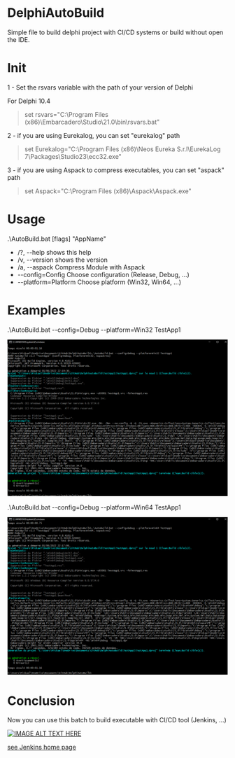 # DelphiAutoBuild
Simple file to build delphi project with CI/CD systems or build without open the IDE.


# Init 

1 - Set the rsvars variable with the path of your version of Delphi
   
   For Delphi 10.4 
> set rsvars="C:\Program Files (x86)\Embarcadero\Studio\21.0\bin\rsvars.bat"
   
2 - if you are using Eurekalog, you can set "eurekalog" path 

> set Eurekalog="C:\Program Files (x86)\Neos Eureka S.r.l\EurekaLog 7\Packages\Studio23\ecc32.exe" 	


3 - if you are using Aspack to compress executables, you can set "aspack" path

> set Aspack="C:\Program Files (x86)\Aspack\Aspack.exe"
   
# Usage 

.\AutoBuild.bat [flags] "AppName"

- /?, --help              shows this help
- /v, --version           shows the version
- /a, --aspack            Compress Module with Aspack
- --config=Config         Choose configuration (Release, Debug, ...)
- --platform=Platform     Choose platform (Win32, Win64, ...)


# Examples 

.\AutoBuild.bat --config=Debug --platform=Win32 TestApp1

![this image will not be displayed](img/BuildWin32.png)

.\AutoBuild.bat --config=Debug --platform=Win64 TestApp1

![this image will not be displayed](img/BuildWin64.png)


# Conclusion 

Now you can use this batch to build executable with CI/CD tool (Jenkins, ...) 

[![IMAGE ALT TEXT HERE](https://img.youtube.com/vi/_MXtbjwsz3A/0.jpg)](https://www.youtube.com/watch?v=_MXtbjwsz3A&t=6s)

[see Jenkins home page](https://www.jenkins.io/ "Jenkins Home Page")